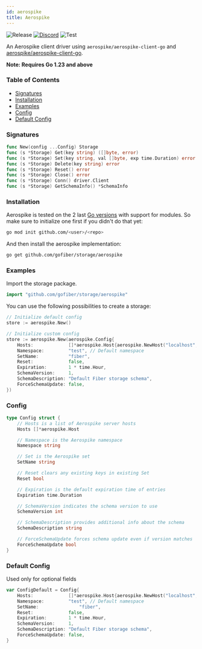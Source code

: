 ```yaml
---
id: aerospike
title: Aerospike
---
```


![Release](https://img.shields.io/github/v/tag/gofiber/storage?filter=aerospike*)
[![Discord](https://img.shields.io/discord/704680098577514527?style=flat&label=%F0%9F%92%AC%20discord&color=00ACD7)](https://gofiber.io/discord)
![Test](https://img.shields.io/github/actions/workflow/status/gofiber/storage/test-aerospike.yml?label=Tests)

An Aerospike client driver using `aerospike/aerospike-client-go` and [aerospike/aerospike-client-go](https://github.com/aerospike/aerospike-client-go).

**Note: Requires Go 1.23 and above**

### Table of Contents

- [Signatures](#signatures)
- [Installation](#installation)
- [Examples](#examples)
- [Config](#config)
- [Default Config](#default-config)

### Signatures

```go
func New(config ...Config) Storage
func (s *Storage) Get(key string) ([]byte, error)
func (s *Storage) Set(key string, val []byte, exp time.Duration) error
func (s *Storage) Delete(key string) error
func (s *Storage) Reset() error
func (s *Storage) Close() error
func (s *Storage) Conn() driver.Client
func (s *Storage) GetSchemaInfo() *SchemaInfo
```

### Installation

Aerospike is tested on the 2 last [Go versions](https://golang.org/dl/) with support for modules. So make sure to initialize one first if you didn't do that yet:

```bash
go mod init github.com/<user>/<repo>
```

And then install the aerospike implementation:

```bash
go get github.com/gofiber/storage/aerospike
```

### Examples

Import the storage package.

```go
import "github.com/gofiber/storage/aerospike"
```

You can use the following possibilities to create a storage:

```go
// Initialize default config
store := aerospike.New()

// Initialize custom config
store := aerospike.New(aerospike.Config{
	Hosts:             []*aerospike.Host{aerospike.NewHost("localhost", 3000)},
	Namespace:         "test", // Default namespace
	SetName:           "fiber",
	Reset:             false,
	Expiration:        1 * time.Hour,
	SchemaVersion:     1,
	SchemaDescription: "Default Fiber storage schema",
	ForceSchemaUpdate: false,
})
```

### Config

```go
type Config struct {
	// Hosts is a list of Aerospike server hosts
	Hosts []*aerospike.Host

	// Namespace is the Aerospike namespace
	Namespace string

	// Set is the Aerospike set
	SetName string

	// Reset clears any existing keys in existing Set
	Reset bool

	// Expiration is the default expiration time of entries
	Expiration time.Duration

	// SchemaVersion indicates the schema version to use
	SchemaVersion int

	// SchemaDescription provides additional info about the schema
	SchemaDescription string

	// ForceSchemaUpdate forces schema update even if version matches
	ForceSchemaUpdate bool
}
```

### Default Config
Used only for optional fields
```go
var ConfigDefault = Config{
	Hosts:             []*aerospike.Host{aerospike.NewHost("localhost", 3000)},
	Namespace:         "test", // Default namespace
	SetName:               "fiber",
	Reset:             false,
	Expiration:        1 * time.Hour,
	SchemaVersion:     1,
	SchemaDescription: "Default Fiber storage schema",
	ForceSchemaUpdate: false,
}
```
